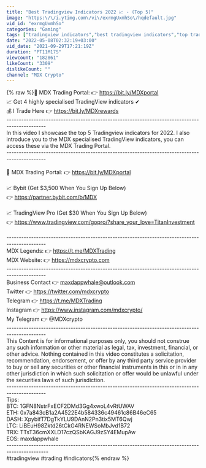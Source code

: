 ```yaml
---
title: "Best Tradingview Indicators 2022 📈 - (Top 5)"
image: "https:\/\/i.ytimg.com\/vi\/exrmgUxmhSo\/hqdefault.jpg"
vid_id: "exrmgUxmhSo"
categories: "Gaming"
tags: ["tradingview indicators","best tradingview indicators","top tradingview indicators"]
date: "2022-05-08T02:32:19+03:00"
vid_date: "2021-09-29T17:21:19Z"
duration: "PT11M17S"
viewcount: "182861"
likeCount: "3309"
dislikeCount: ""
channel: "MDX Crypto"
---
```

{% raw %}🌟  MDX Trading Portal: 👉 <a rel="nofollow" target="blank" href="https://bit.ly/MDXportal">https://bit.ly/MDXportal</a><br />📈  Get 4 highly specialised TradingView indicators ✔<br />💰  I Trade Here  👉 <a rel="nofollow" target="blank" href="https://bit.ly/MDXrewards">https://bit.ly/MDXrewards</a><br />----------------------------------------------------------------------------------------------<br />In this video I showcase the top 5 Tradingview indicators for 2022. I also introduce you to the MDX specialised TradingView indicators, you can access these via the MDX Trading Portal. <br />----------------------------------------------------------------------------------------------<br /><br />🌟  MDX Trading Portal: 👉 <a rel="nofollow" target="blank" href="https://bit.ly/MDXportal">https://bit.ly/MDXportal</a><br /><br />📈 Bybit (Get $3,500 When You Sign Up Below)<br />👉 <a rel="nofollow" target="blank" href="https://partner.bybit.com/b/MDX">https://partner.bybit.com/b/MDX</a> <br /><br />📈 TradingView Pro (Get $30 When You Sign Up Below)<br />👉 <a rel="nofollow" target="blank" href="https://www.tradingview.com/gopro/?share_your_love=TitanInvestment">https://www.tradingview.com/gopro/?share_your_love=TitanInvestment</a><br /><br />----------------------------------------------------------------------------------------------<br />MDX Legends: 👉 <a rel="nofollow" target="blank" href="https://t.me/MDXTrading">https://t.me/MDXTrading</a><br />MDX Website: 👉 <a rel="nofollow" target="blank" href="https://mdxcrypto.com">https://mdxcrypto.com</a><br />----------------------------------------------------------------------------------------------<br />Business Contact 👉 maxdappwhale@outlook.com<br />Twitter 👉 <a rel="nofollow" target="blank" href="https://twitter.com/mdxcrypto">https://twitter.com/mdxcrypto</a><br />Telegram 👉 <a rel="nofollow" target="blank" href="https://t.me/MDXTrading">https://t.me/MDXTrading</a><br />Instagram 👉 <a rel="nofollow" target="blank" href="https://www.instagram.com/mdxcrypto/">https://www.instagram.com/mdxcrypto/</a><br />My Telegram 👉 @MDXcrypto<br />----------------------------------------------------------------------------------------------<br />This Content is for informational purposes only, you should not construe any such information or other material as legal, tax, investment, financial, or other advice. Nothing contained in this video constitutes a solicitation, recommendation, endorsement, or offer by any third party service provider to buy or sell any securities or other financial instruments in this or in in any other jurisdiction in which such solicitation or offer would be unlawful under the securities laws of such jurisdiction.<br />----------------------------------------------------------------------------------------------<br />Tips:<br />BTC: 1GFN8NstrFxECF2DMd3Gg4xwoL4vRtUWAV<br />ETH: 0x7a843cB1a2A4522E4b584336c49461c86B46eC65<br />DASH: XpybifT7DgTkYLU9DAnN2Pn3tix5MT6Qwj<br />LTC: LiBEuH98Zktd26tCkG4RNEWSoMbJvd1B72<br />TRX: TTsT36cmXXLD17czQSbKAGJ9zSY4EMupAw<br />EOS: maxdappwhale<br />-----------------------------------------------------------------------------------------------<br />#tradingview #trading #indicators{% endraw %}
